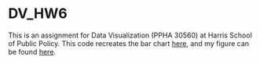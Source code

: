 # DV_HW6

This is an assignment for Data Visualization (PPHA 30560) at Harris School of Public Policy. This code recreates the bar chart [here](https://www.nytimes.com/2020/12/29/upshot/obamacare-recession-big-test.html), and my figure can be found [here](https://ashutayal.github.io/DV_HW6/).
